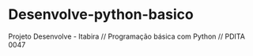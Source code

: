 # Desenvolve-python-basico

Projeto Desenvolve - Itabira //
Programação básica com Python //
PDITA 0047
